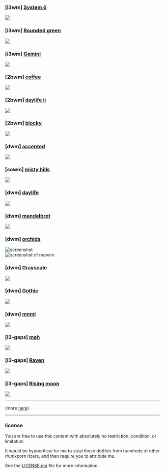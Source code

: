 ### [i3wm] [System 6](https://old.reddit.com/r/unixporn/comments/m47pe2/i3_system_6/)
![](https://i.redd.it/wqa7e5775tm61.png)

### [i3wm] [Rounded green](https://old.reddit.com/r/unixporn/comments/m6gwnp/i3_rounded_green/)
![](https://i.redd.it/b214wmvlwfn61.png)

### [i3wm] [Gemini](https://old.reddit.com/r/unixporn/comments/ktrba3/i3wm_gemini/)
![](https://i.redd.it/al5ivxwabba61.png)

### [2bwm] [coffee](https://old.reddit.com/r/unixporn/comments/habnon/2bwm_coffee/)
![](https://i.redd.it/2gu5ebo7xb551.png)

### [2bwm] [daylife ii](https://old.reddit.com/r/unixporn/comments/gsjwqp/2bwm_daylife_ii/)
![](https://i.redd.it/pxjgzp4s3m151.jpg)

### [2bwm] [blocky](https://old.reddit.com/r/unixporn/comments/gq2ael/2bwm_blocky/)
![](https://i.redd.it/neafdafljt051.jpg)

### [dwm] [accented](https://old.reddit.com/r/unixporn/comments/g0qj41/dwm_accented/)
![](https://i.redd.it/8akzan5f6ns41.jpg)

### [sowm] [misty hills](https://old.reddit.com/r/unixporn/comments/ff2neq/sowm_misty_hills/)
![](https://i.redd.it/vw9ocgv0tbl41.jpg)

### [dwm] [daylife](https://old.reddit.com/r/unixporn/comments/f9iilk/dwm_daylife/)
![](https://i.redd.it/mf574x8ob5j41.jpg)

### [dwm] [mandelbrot](https://old.reddit.com/r/unixporn/comments/f4xzvr/dwm_mandelbrot/)
![](https://i.redd.it/r0i1ba2yxch41.jpg)

### [dwm] [orchids](https://old.reddit.com/r/unixporn/comments/eoro3k/dwm_orchids/)
![screenshot](http://kiedtl.surge.sh/images/3dot14-norm.jpg)
<br>
![screenshot of neovim](http://kiedtl.surge.sh/images/3dot14-dev.jpg)

### [dwm] [Grayscale](https://old.reddit.com/r/unixporn/comments/e1r3ft/dwm_grayscale/)
![](https://i.redd.it/e1mezgnnwx041.jpg)

### [dwm] [Gothic](https://old.reddit.com/r/unixporn/comments/df5sdt/dwm_gothic/)
![](https://i.redd.it/5985x0byndr31.jpg)

### [dwm] [mnml](https://old.reddit.com/r/unixporn/comments/bu3qqz/dwm_mnml/)
![](https://i.redd.it/e4fjihhnyz031.jpg)

### [i3-gaps] [meh](https://old.reddit.com/r/unixporn/comments/bqay4m/i3gaps_meh/)
![](https://i.redd.it/vhtfuh4xc2z21.jpg)

### [i3-gaps] [Raven](https://old.reddit.com/r/unixporn/comments/bo8tm9/i3gaps_raven/)
![](https://i.redd.it/zmc4y2f2h1y21.jpg)

### [i3-gaps] [Rising moon](https://old.reddit.com/r/unixporn/comments/bdxen7/i3gaps_rising_moon/)
![](https://i.redd.it/1frxqfwm6os21.jpg)

---

(more [here](https://old.reddit.com/r/unixporn/search?q=author%3Akiedtl&restrict_sr=on&include_over_18=on&count=25&after=t3_dali0w))

---

### license

You are free to use this content with absolutely no restriction, condition,
or limitation.

It would be hypocritical for me to steal these dotfiles from hundreds of other
r/unixporn ricers, and then require you to attribute me.

See the [LICENSE.md](LICENSE.md) file for more information.
